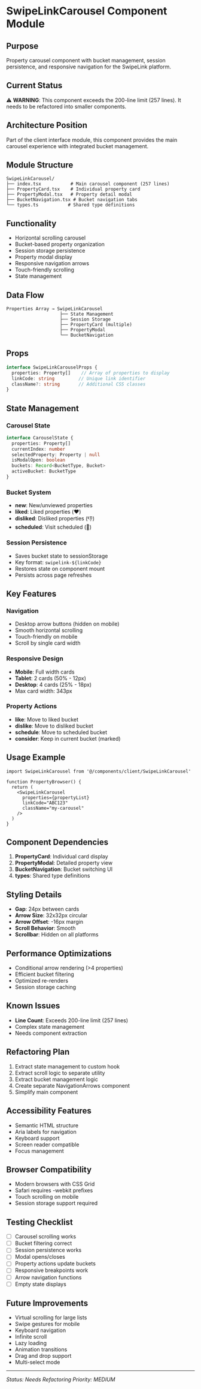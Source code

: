# SwipeLinkCarousel Component Module

## Purpose
Property carousel component with bucket management, session persistence, and responsive navigation for the SwipeLink platform.

## Current Status
⚠️ **WARNING**: This component exceeds the 200-line limit (257 lines). It needs to be refactored into smaller components.

## Architecture Position
Part of the client interface module, this component provides the main carousel experience with integrated bucket management.

## Module Structure
```
SwipeLinkCarousel/
├── index.tsx           # Main carousel component (257 lines)
├── PropertyCard.tsx    # Individual property card
├── PropertyModal.tsx   # Property detail modal
├── BucketNavigation.tsx # Bucket navigation tabs
└── types.ts           # Shared type definitions
```

## Functionality
- Horizontal scrolling carousel
- Bucket-based property organization
- Session storage persistence
- Property modal display
- Responsive navigation arrows
- Touch-friendly scrolling
- State management

## Data Flow
```
Properties Array → SwipeLinkCarousel
                    ├── State Management
                    ├── Session Storage
                    ├── PropertyCard (multiple)
                    ├── PropertyModal
                    └── BucketNavigation
```

## Props
```typescript
interface SwipeLinkCarouselProps {
  properties: Property[]    // Array of properties to display
  linkCode: string         // Unique link identifier
  className?: string       // Additional CSS classes
}
```

## State Management

### Carousel State
```typescript
interface CarouselState {
  properties: Property[]
  currentIndex: number
  selectedProperty: Property | null
  isModalOpen: boolean
  buckets: Record<BucketType, Bucket>
  activeBucket: BucketType
}
```

### Bucket System
- **new**: New/unviewed properties
- **liked**: Liked properties (❤️)
- **disliked**: Disliked properties (👎)
- **scheduled**: Visit scheduled (📅)

### Session Persistence
- Saves bucket state to sessionStorage
- Key format: `swipelink-${linkCode}`
- Restores state on component mount
- Persists across page refreshes

## Key Features

### Navigation
- Desktop arrow buttons (hidden on mobile)
- Smooth horizontal scrolling
- Touch-friendly on mobile
- Scroll by single card width

### Responsive Design
- **Mobile**: Full width cards
- **Tablet**: 2 cards (50% - 12px)
- **Desktop**: 4 cards (25% - 18px)
- Max card width: 343px

### Property Actions
- **like**: Move to liked bucket
- **dislike**: Move to disliked bucket
- **schedule**: Move to scheduled bucket
- **consider**: Keep in current bucket (marked)

## Usage Example

```tsx
import SwipeLinkCarousel from '@/components/client/SwipeLinkCarousel'

function PropertyBrowser() {
  return (
    <SwipeLinkCarousel
      properties={propertyList}
      linkCode="ABC123"
      className="my-carousel"
    />
  )
}
```

## Component Dependencies
1. **PropertyCard**: Individual card display
2. **PropertyModal**: Detailed property view
3. **BucketNavigation**: Bucket switching UI
4. **types**: Shared type definitions

## Styling Details
- **Gap**: 24px between cards
- **Arrow Size**: 32x32px circular
- **Arrow Offset**: -16px margin
- **Scroll Behavior**: Smooth
- **Scrollbar**: Hidden on all platforms

## Performance Optimizations
- Conditional arrow rendering (>4 properties)
- Efficient bucket filtering
- Optimized re-renders
- Session storage caching

## Known Issues
- **Line Count**: Exceeds 200-line limit (257 lines)
- Complex state management
- Needs component extraction

## Refactoring Plan
1. Extract state management to custom hook
2. Extract scroll logic to separate utility
3. Extract bucket management logic
4. Create separate NavigationArrows component
5. Simplify main component

## Accessibility Features
- Semantic HTML structure
- Aria labels for navigation
- Keyboard support
- Screen reader compatible
- Focus management

## Browser Compatibility
- Modern browsers with CSS Grid
- Safari requires -webkit prefixes
- Touch scrolling on mobile
- Session storage support required

## Testing Checklist
- [ ] Carousel scrolling works
- [ ] Bucket filtering correct
- [ ] Session persistence works
- [ ] Modal opens/closes
- [ ] Property actions update buckets
- [ ] Responsive breakpoints work
- [ ] Arrow navigation functions
- [ ] Empty state displays

## Future Improvements
- Virtual scrolling for large lists
- Swipe gestures for mobile
- Keyboard navigation
- Infinite scroll
- Lazy loading
- Animation transitions
- Drag and drop support
- Multi-select mode

---
*Status: Needs Refactoring*
*Priority: MEDIUM*
